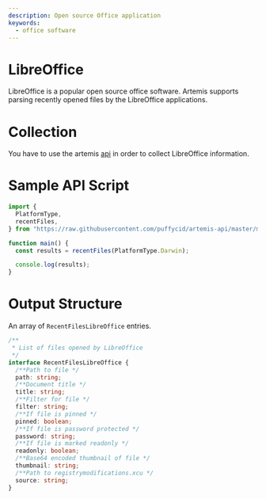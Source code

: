 ```yaml
---
description: Open source Office application
keywords:
  - office software
---
```


# LibreOffice

LibreOffice is a popular open source office software. Artemis supports parsing
recently opened files by the LibreOffice applications.

# Collection

You have to use the artemis [api](../../API/overview.md) in order to collect
LibreOffice information.

# Sample API Script

```typescript
import {
  PlatformType,
  recentFiles,
} from "https://raw.githubusercontent.com/puffycid/artemis-api/master/mod.ts";

function main() {
  const results = recentFiles(PlatformType.Darwin);

  console.log(results);
}
```

# Output Structure

An array of `RecentFilesLibreOffice` entries.

```typescript
/**
 * List of files opened by LibreOffice
 */
interface RecentFilesLibreOffice {
  /**Path to file */
  path: string;
  /**Document title */
  title: string;
  /**Filter for file */
  filter: string;
  /**If file is pinned */
  pinned: boolean;
  /**If file is password protected */
  password: string;
  /**If file is marked readonly */
  readonly: boolean;
  /**Base64 encoded thumbnail of file */
  thumbnail: string;
  /**Path to registrymodifications.xcu */
  source: string;
}
```
